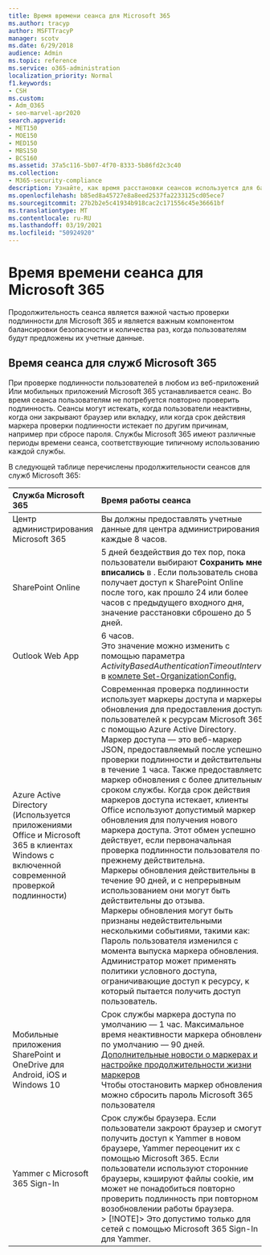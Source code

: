 ```yaml
---
title: Время времени сеанса для Microsoft 365
ms.author: tracyp
author: MSFTTracyP
manager: scotv
ms.date: 6/29/2018
audience: Admin
ms.topic: reference
ms.service: o365-administration
localization_priority: Normal
f1.keywords:
- CSH
ms.custom:
- Adm_O365
- seo-marvel-apr2020
search.appverid:
- MET150
- MOE150
- MED150
- MBS150
- BCS160
ms.assetid: 37a5c116-5b07-4f70-8333-5b86fd2c3c40
ms.collection:
- M365-security-compliance
description: Узнайте, как время расстановки сеансов используется для балансиза безопасности и простоты доступа в клиентских приложениях Microsoft 365.
ms.openlocfilehash: b85ed8a45727e8a8eed2537fa2233125cd05ece7
ms.sourcegitcommit: 27b2b2e5c41934b918cac2c171556c45e36661bf
ms.translationtype: MT
ms.contentlocale: ru-RU
ms.lasthandoff: 03/19/2021
ms.locfileid: "50924920"
---
```

# <a name="session-timeouts-for-microsoft-365"></a>Время времени сеанса для Microsoft 365

Продолжительность сеанса является важной частью проверки подлинности для Microsoft 365 и является важным компонентом балансировки безопасности и количества раз, когда пользователям будут предложены их учетные данные.

## <a name="session-times-for-microsoft-365-services"></a>Время сеанса для служб Microsoft 365

При проверке подлинности пользователей в любом из веб-приложений Или мобильных приложений Microsoft 365 устанавливается сеанс. Во время сеанса пользователям не потребуется повторно проверить подлинность. Сеансы могут истекать, когда пользователи неактивны, когда они закрывают браузер или вкладку, или когда срок действия маркера проверки подлинности истекает по другим причинам, например при сбросе пароля. Службы Microsoft 365 имеют различные периоды времени сеанса, соответствующие типичному использованию каждой службы.

В следующей таблице перечислены продолжительности сеансов для служб Microsoft 365:

| Служба Microsoft 365 | Время работы сеанса |
|:-----|:-----|
|Центр администрирования Microsoft 365  <br/> |Вы должны предоставлять учетные данные для центра администрирования каждые 8 часов.  <br/> |
|SharePoint Online  <br/> |5 дней бездействия до тех пор, пока пользователи выбирают **Сохранить мне вписались** в . Если пользователь снова получает доступ к SharePoint Online после того, как прошло 24 или более часов с предыдущего входного дня, значение расстановки сброшено до 5 дней.  <br/> |
|Outlook Web App  <br/> |6 часов.  <br/> Это значение можно изменить с помощью параметра _ActivityBasedAuthenticationTimeoutInterval_ в [комлете Set-OrganizationConfig.](/powershell/module/exchange/set-organizationconfig)  <br/> |
|Azure Active Directory  <br/> (Используется приложениями Office и Microsoft 365 в клиентах Windows с включенной современной проверкой подлинности)  <br/> | Современная проверка подлинности использует маркеры доступа и маркеры обновления для предоставления доступа пользователей к ресурсам Microsoft 365 с помощью Azure Active Directory. Маркер доступа — это веб-маркер JSON, предоставляемый после успешной проверки подлинности и действительный в течение 1 часа. Также предоставляется маркер обновления с более длительным сроком службы. Когда срок действия маркеров доступа истекает, клиенты Office используют допустимый маркер обновления для получения нового маркера доступа. Этот обмен успешно действует, если первоначальная проверка подлинности пользователя по-прежнему действительна.  <br/>  Маркеры обновления действительны в течение 90 дней, и с непрерывным использованием они могут быть действительны до отзыва.  <br/>  Маркеры обновления могут быть признаны недействительными несколькими событиями, такими как:  <br/>  Пароль пользователя изменился с момента выпуска маркера обновления.  <br/>  Администратор может применять политики условного доступа, ограничивающие доступ к ресурсу, к который пытается получить доступ пользователь.  <br/> |
|Мобильные приложения SharePoint и OneDrive для Android, iOS и Windows 10  <br/> |Срок службы маркера доступа по умолчанию — 1 час. Максимальное время неактивности маркера обновления по умолчанию — 90 дней.  <br/> [Дополнительные новости о маркерах и настройке продолжительности жизни маркеров](/azure/active-directory/active-directory-configurable-token-lifetimes) <br/> Чтобы отостановить маркер обновления, можно сбросить пароль Microsoft 365 пользователя  <br/> |
|Yammer с Microsoft 365 Sign-In  <br/> |Срок службы браузера. Если пользователи закроют браузер и смогут получить доступ к Yammer в новом браузере, Yammer переоценит их с помощью Microsoft 365. Если пользователи используют сторонние браузеры, кэшируют файлы cookie, им может не понадобиться повторно проверить подлинность при повторном возобновлении работы браузера.  <br/> > [!NOTE]> Это допустимо только для сетей с помощью Microsoft 365 Sign-In для Yammer.           |